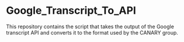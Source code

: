 # Google_Transcript_To_API
This repository contains the script that takes the output of the Google transcript API and converts it to the format used by the CANARY group.
